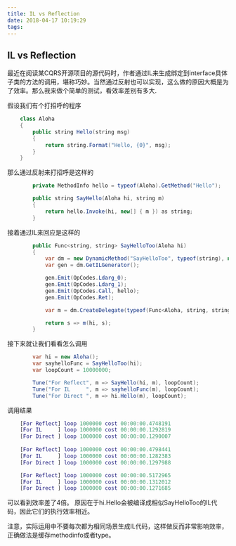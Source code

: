 ```yaml
---
title: IL vs Reflection
date: 2018-04-17 10:19:29
tags:
---
```

## IL vs Reflection

最近在阅读某CQRS开源项目的源代码时，作者通过IL来生成绑定到interface具体子类的方法的调用，堪称巧妙。当然通过反射也可以实现，这么做的原因大概是为了效率。那么我来做个简单的测试，看效率差别有多大.

假设我们有个打招呼的程序

```Java
    class Aloha
    {
        public string Hello(string msg)
        {
            return string.Format("Hello, {0}", msg);
        }
    }
```

那么通过反射来打招呼是这样的

```Java
        private MethodInfo hello = typeof(Aloha).GetMethod("Hello");

        public string SayHello(Aloha hi, string m)
        {
            return hello.Invoke(hi, new[] { m }) as string;
        }
```

接着通过IL来回应是这样的

```Java
        public Func<string, string> SayHelloToo(Aloha hi)
        {
            var dm = new DynamicMethod("SayHelloToo", typeof(string), new[] {typeof(Aloha), typeof(string) }, typeof(Aloha));
            var gen = dm.GetILGenerator();

            gen.Emit(OpCodes.Ldarg_0);
            gen.Emit(OpCodes.Ldarg_1);
            gen.Emit(OpCodes.Call, hello);
            gen.Emit(OpCodes.Ret);

            var m = dm.CreateDelegate(typeof(Func<Aloha, string, string>)) as Func<Aloha, string, string>;

            return s => m(hi, s);
        }
```

接下来就让我们看看怎么调用

```Java
        var hi = new Aloha();
        var sayhelloFunc = SayHelloToo(hi);
        var loopCount = 10000000;

        Tune("For Reflect", m => SayHello(hi, m), loopCount);
        Tune("For IL     ", m => sayhelloFunc(m), loopCount);
        Tune("For Direct ", m => hi.Hello(m), loopCount);
```

调用结果

```m
    [For Reflect] loop 1000000 cost 00:00:00.4748191
    [For IL     ] loop 1000000 cost 00:00:00.1292819
    [For Direct ] loop 1000000 cost 00:00:00.1290007
    
    [For Reflect] loop 1000000 cost 00:00:00.4798441
    [For IL     ] loop 1000000 cost 00:00:00.1282383
    [For Direct ] loop 1000000 cost 00:00:00.1297988

    [For Reflect] loop 1000000 cost 00:00:00.5172965
    [For IL     ] loop 1000000 cost 00:00:00.1312012
    [For Direct ] loop 1000000 cost 00:00:00.1271685
```

可以看到效率差了4倍。 原因在于hi.Hello会被编译成相似SayHelloToo的IL代码，因此它们的执行效率相近。

注意，实际运用中不要每次都为相同场景生成IL代码，这样做反而非常影响效率，正确做法是缓存methodinfo或者type。
